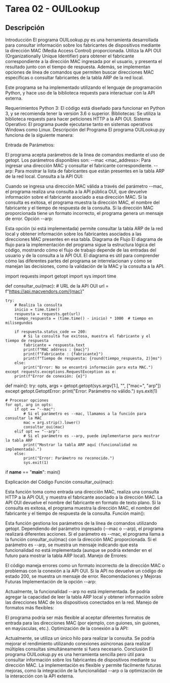   # Tarea 02 - OUILookup

## Descripción

Introducción
El programa OUILookup.py es una herramienta desarrollada para consultar información sobre los fabricantes de dispositivos mediante la dirección MAC (Media Access Control) proporcionada. Utiliza la API OUI (Organizationally Unique Identifier) para obtener el fabricante correspondiente a la dirección MAC ingresada por el usuario, y presenta el resultado junto con el tiempo de respuesta. Además, se implementan opciones de línea de comandos que permiten buscar direcciones MAC específicas o consultar fabricantes de la tabla ARP de la red local.

Este programa se ha implementado utilizando el lenguaje de programación Python, y hace uso de la biblioteca requests para interactuar con la API externa.

Requerimientos
Python 3: El código está diseñado para funcionar en Python 3, y se recomienda tener la versión 3.6 o superior.
Bibliotecas: Se utiliza la biblioteca requests para hacer peticiones HTTP a la API OUI.
Sistema Operativo: El programa puede ejecutarse tanto en sistemas operativos Windows como Linux.
Descripción del Programa
El programa OUILookup.py funciona de la siguiente manera:

Entrada de Parámetros:

El programa acepta parámetros de la línea de comandos mediante el uso de getopt.
Los parámetros disponibles son:
--mac <mac_address>: Para ingresar una dirección MAC y consultar el fabricante correspondiente.
--arp: Para mostrar la lista de fabricantes que están presentes en la tabla ARP de la red local.
Consulta a la API OUI:

Cuando se ingresa una dirección MAC válida a través del parámetro --mac, el programa realiza una consulta a la API pública OUI, que devuelve información sobre el fabricante asociado a esa dirección MAC.
Si la consulta es exitosa, el programa muestra la dirección MAC, el nombre del fabricante y el tiempo de respuesta de la consulta.
Si la dirección MAC proporcionada tiene un formato incorrecto, el programa genera un mensaje de error.
Opción --arp:

Esta opción (si está implementada) permite consultar la tabla ARP de la red local y obtener información sobre los fabricantes asociados a las direcciones MAC presentes en esa tabla.
Diagrama de Flujo
El diagrama de flujo para la implementación del programa sigue la estructura lógica del código, mostrando cómo el flujo de trabajo depende de las entradas del usuario y de la consulta a la API OUI. El diagrama es útil para comprender cómo las diferentes partes del programa se interrelacionan y cómo se manejan las decisiones, como la validación de la MAC y la consulta a la API.

import requests
import getopt
import sys
import time

def consultar_oui(mac):
    # URL de la API OUI
    url = f"https://api.macvendors.com/{mac}"
    
    try:
        # Realiza la consulta
        inicio = time.time()
        respuesta = requests.get(url)
        tiempo_respuesta = (time.time() - inicio) * 1000  # tiempo en milisegundos

        if respuesta.status_code == 200:
            # Si la consulta fue exitosa, muestra el fabricante y el tiempo de respuesta
            fabricante = respuesta.text
            print(f"MAC address : {mac}")
            print(f"Fabricante : {fabricante}")
            print(f"Tiempo de respuesta: {round(tiempo_respuesta, 2)}ms")
        else:
            print("Error: No se encontró información para esta MAC.")
    except requests.exceptions.RequestException as e:
        print(f"Error de conexión: {e}")

def main():
    try:
        opts, args = getopt.getopt(sys.argv[1:], "", ["mac=", "arp"])
    except getopt.GetoptError:
        print("Error: Parámetro no válido.")
        sys.exit(1)
    
    # Procesar opciones
    for opt, arg in opts:
        if opt == "--mac":
            # Si el parámetro es --mac, llamamos a la función para consultar la MAC
            mac = arg.strip().lower()
            consultar_oui(mac)
        elif opt == "--arp":
            # Si el parámetro es --arp, puede implementarse para mostrar la tabla ARP
            print("Mostrar la tabla ARP aquí (funcionalidad no implementada).")
        else:
            print("Error: Parámetro no reconocido.")
            sys.exit(1)

if __name__ == "__main__":
    main()

Explicación del Código
Función consultar_oui(mac):

Esta función toma como entrada una dirección MAC, realiza una consulta HTTP a la API OUI, y muestra el fabricante asociado a la dirección MAC.
La API OUI devuelve el nombre del fabricante en formato de texto plano. Si la consulta es exitosa, el programa muestra la dirección MAC, el nombre del fabricante y el tiempo de respuesta de la consulta.
Función main():

Esta función gestiona los parámetros de la línea de comandos utilizando getopt. Dependiendo del parámetro ingresado (--mac o --arp), el programa realizará diferentes acciones.
Si el parámetro es --mac, el programa llama a la función consultar_oui(mac) con la dirección MAC proporcionada.
Si el parámetro es --arp, se muestra un mensaje indicando que esta funcionalidad no está implementada (aunque se podría extender en el futuro para mostrar la tabla ARP local).
Manejo de Errores:

El código maneja errores como un formato incorrecto de la dirección MAC o problemas con la conexión a la API OUI. Si la API no devuelve un código de estado 200, se muestra un mensaje de error.
Recomendaciones y Mejoras Futuras
Implementación de la opción --arp:

Actualmente, la funcionalidad --arp no está implementada. Se podría agregar la capacidad de leer la tabla ARP local y obtener información sobre las direcciones MAC de los dispositivos conectados en la red.
Manejo de formatos más flexibles:

El programa podría ser más flexible al aceptar diferentes formatos de entrada para las direcciones MAC (por ejemplo, con guiones, sin guiones, en mayúsculas, etc.).
Optimización de la conexión a la API:

Actualmente, se utiliza un único hilo para realizar la consulta. Se podría mejorar el rendimiento utilizando conexiones asíncronas para realizar múltiples consultas simultáneamente si fuera necesario.
Conclusión
El programa OUILookup.py es una herramienta sencilla pero útil para consultar información sobre los fabricantes de dispositivos mediante su dirección MAC. La implementación es flexible y permite fácilmente futuras mejoras, como la integración de la funcionalidad --arp o la optimización de la interacción con la API externa.
